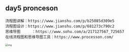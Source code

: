## day5    pronceson

```
流程图讲解：https://www.jianshu.com/p/b25085d309e5
流程图设计：https://www.jianshu.com/p/681273c790c2
思维导图     ：https://www.sohu.com/a/217127567_725657
在线流程图和思维导图工具：https://www.processon.com/    
```

<img src="https://upload-images.jianshu.io/upload_images/5907151-0f13c2875dac7bef.png?imageMogr2/auto-orient/strip|imageView2/2/format/webp" alt="img" style="zoom:50%;" />